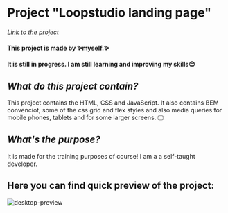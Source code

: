 # Project "Loopstudio landing page"

*[Link to the project](https://myers32.github.io/loopstudios-landing-page/)*

#### This project is made by ✨myself.✨ 
#### It is still in progress. I am still learning and improving my skills😊

## *What do this project contain?*

This project contains the HTML, CSS and JavaScript. 
It also contains BEM convenciot, some of the css grid and flex styles and also media queries for mobile phones, tablets and for some larger screens. 🖵

## *What's the purpose?*

It is made for the training purposes of course! I am a a self-taught developer. 

## Here you can find quick preview of the project: 
![desktop-preview](https://github.com/myers32/loopstudios-landing-page/assets/122280628/d7a5ff3d-7791-4e88-b1aa-cf1404222cae)
